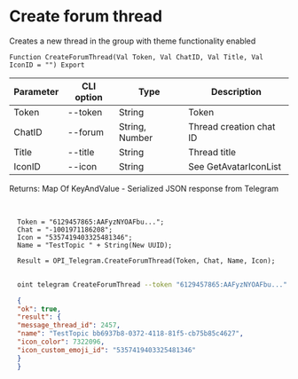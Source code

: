 ﻿---
sidebar_position: 2
---

# Create forum thread
 Creates a new thread in the group with theme functionality enabled



`Function CreateForumThread(Val Token, Val ChatID, Val Title, Val IconID = "") Export`

  | Parameter | CLI option | Type | Description |
  |-|-|-|-|
  | Token | --token | String | Token |
  | ChatID | --forum | String, Number | Thread creation chat ID |
  | Title | --title | String | Thread title |
  | IconID | --icon | String | See GetAvatarIconList |

  
  Returns:  Map Of KeyAndValue - Serialized JSON response from Telegram

<br/>




```bsl title="Code example"
  Token = "6129457865:AAFyzNYOAFbu...";
  Chat = "-1001971186208";
  Icon = "5357419403325481346";
  Name = "TestTopic " + String(New UUID);
  
  Result = OPI_Telegram.CreateForumThread(Token, Chat, Name, Icon);
```



```sh title="CLI command example"
    
  oint telegram CreateForumThread --token "6129457865:AAFyzNYOAFbu..." --forum %forum% --title %title% --icon %icon%

```

```json title="Result"
  {
  "ok": true,
  "result": {
  "message_thread_id": 2457,
  "name": "TestTopic bb6937b8-0372-4118-81f5-cb75b85c4627",
  "icon_color": 7322096,
  "icon_custom_emoji_id": "5357419403325481346"
  }
  }

```
